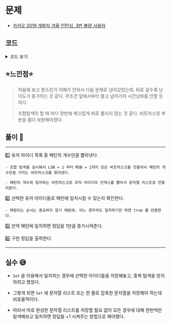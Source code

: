 # 문제
- [카카오 2019 개발자 겨울 인턴십. 3번 불량 사용자](https://programmers.co.kr/learn/courses/30/lessons/64064?language=java)

## 코드

<details><summary> 코드 보기 </summary>

``` java
import java.util.*;

public class intern20193 {
    public static void main(String[] args) {
        Solution sol = new Solution();
        Scanner sc = new Scanner(System.in);
        int n = sc.nextInt(), m =sc.nextInt();
        String user[] = new String[n], ban[] = new String[m];
        for (int i = 0; i < n; i++)
            user[i] = sc.next();
        for (int i = 0; i < m; i++)
            ban[i] = sc.next();
        System.out.println(sol.solution(user, ban));
    }
}
class Solution{
    public int solution(String[] user_id, String[] banned_id) {
        int n = user_id.length, m = banned_id.length, ans = 0;
        for (int num = (1 << n) - 1; num > 0 ; --num) {
            List<String> names = new ArrayList<>();
            for (int i = 0; (1 << i) <= num; i++) {
                if(((1 << i) & num) > 0)
                    names.add(user_id[i]);
            }
            if(names.size() != m) continue;

            boolean visited[] = new boolean[m];
            for (int j = 0; j < m; j++) {
                if(isMatched(names.get(0), banned_id[j])){
                    visited[j] = true;
                    if(count(1, names, banned_id, visited)) {
                        ans += 1;
                        break;
                    }
                    visited[j] = false;
                }
            }
        }
        return ans;
    }

    private boolean count(int num, List<String> users, String[] bans, boolean[] visited) {
        if(num >= bans.length)
            return true;

        String here = users.get(num);
        for (int i = 0; i < bans.length; i++) {
            if(visited[i]) continue;
            if(isMatched(here, bans[i])){
                visited[i] = true;
                if(count(num + 1, users, bans, visited))
                    return true;
                visited[i] = false;
            }
        }
        return false;
    }

    private boolean isMatched(String s, String line) {
        if(s.length() != line.length()) return false;
        for (int i = 0; i < line.length(); i++) {
            if(s.charAt(i) == line.charAt(i) || line.charAt(i) == '*') continue;
            return false;
        }
        return true;
    }
}
```

</details>

## ⭐️느낀점⭐️
> 처음에 보고 뭔소린가 이해가 안되서 다음 문제로 넘어갔었는데, 뒤로 갈수록 난이도가 증가하는 것 같다. 무조건 앞에서부터 풀고 넘어가야 시간낭비를 안할 듯 하다.
>
> 조합탐색이 할 때 마다 한번에 매끄럽게 바로 풀리지 않는 것 같다. 비트마스킹 부분을 좀더 보완해야겠다.
## 풀이 📣
<hr/>

1️⃣ 유저 아이디 목록 중 패턴의 개수만큼 뽑아낸다.

    - 조합 탐색을 실시해서 LSB = 1 부터 MSB = 1까지 모든 비트마스크를 만들어서 패턴의 개수만큼 가지는 비트마스크를 찾아낸다. 

    - 패턴의 개수와 일치하는 비트마스크로 유저 아이디의 인덱스를 뽑아서 문자열 리스트로 만들어준다.


2️⃣ 선택한 유저 아이디들로 패턴에 일치시킬 수 있는지 확인한다.

    - 매핑되는 순서는 중요하지 않기 때문에, 어느 경우라도 일치하기만 하면 true 를 반환한다.


3️⃣ 만약 패턴에 일치하면 정답을 1만큼 증가시켜준다.


4️⃣ 구한 정답을 출력한다.

<hr/>

## 실수 😅
- `Set` 을 이용해서 일치하는 경우에 선택한 아이디들을 저장해놓고, 중복 탐색을 방지하려고 했었다.

- 그렇게 되면 `Set` 에 문자열 리스트 또는 한 줄로 압축한 문자열을 저장해야 하는데 비효율적이다.

- 따라서 따로 완성한 문자열 리스트를 저장할 필요 없이 모든 경우에 대해 한번씩만 탐색해보고 일치하면 정답을 +1 시켜주는 방법으로 해야했다.